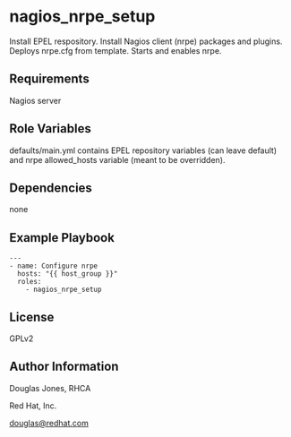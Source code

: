 nagios_nrpe_setup
=========

Install EPEL respository.
Install Nagios client (nrpe) packages and plugins.
Deploys nrpe.cfg from template.
Starts and enables nrpe.

Requirements
------------

Nagios server

Role Variables
--------------

defaults/main.yml contains EPEL repository variables (can leave default) and nrpe allowed_hosts variable (meant to be overridden).

Dependencies
------------

none

Example Playbook
----------------

    ---
    - name: Configure nrpe
      hosts: "{{ host_group }}"
      roles:
        - nagios_nrpe_setup


License
-------

GPLv2


Author Information
------------------

Douglas Jones, RHCA

Red Hat, Inc.

douglas@redhat.com
